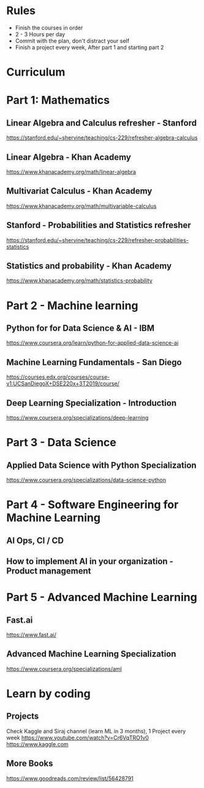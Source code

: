 # Rules
- Finish the courses in order
- 2 - 3 Hours per day
- Commit with the plan, don't distract your self
- Finish a project every week, After part 1 and starting part 2

# Curriculum


# Part 1: Mathematics

## Linear Algebra and Calculus refresher - Stanford
https://stanford.edu/~shervine/teaching/cs-229/refresher-algebra-calculus

## Linear Algebra - Khan Academy
https://www.khanacademy.org/math/linear-algebra

## Multivariat Calculus - Khan Academy
https://www.khanacademy.org/math/multivariable-calculus

## Stanford - Probabilities and Statistics refresher
https://stanford.edu/~shervine/teaching/cs-229/refresher-probabilities-statistics

## Statistics and probability - Khan Academy
https://www.khanacademy.org/math/statistics-probability


# Part 2 - Machine learning

## Python for for Data Science & AI - IBM
https://www.coursera.org/learn/python-for-applied-data-science-ai

## Machine Learning Fundamentals - San Diego
https://courses.edx.org/courses/course-v1:UCSanDiegoX+DSE220x+3T2019/course/

## Deep Learning Specialization - Introduction
https://www.coursera.org/specializations/deep-learning


# Part 3 - Data Science
## Applied Data Science with Python Specialization
https://www.coursera.org/specializations/data-science-python


# Part 4 - Software Engineering for Machine Learning
## AI Ops, CI / CD 
## How to implement AI in your organization - Product management


# Part 5 - Advanced Machine Learning
## Fast.ai
https://www.fast.ai/
## Advanced Machine Learning Specialization
https://www.coursera.org/specializations/aml


# Learn by coding
## Projects
Check Kaggle and Siraj channel (learn ML in 3 months), 1 Project every week
https://www.youtube.com/watch?v=Cr6VqTRO1v0
https://www.kaggle.com

## More Books
https://www.goodreads.com/review/list/56428791
